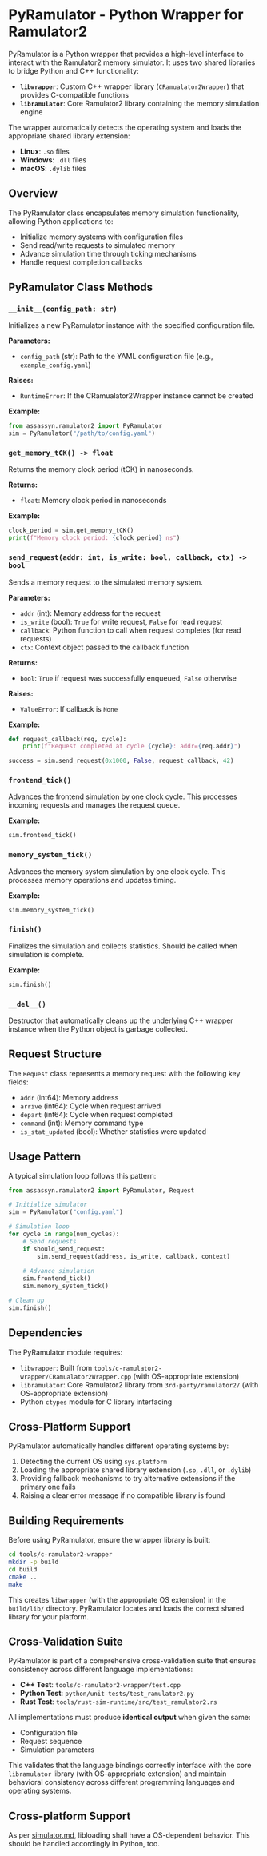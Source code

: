 # PyRamulator - Python Wrapper for Ramulator2

PyRamulator is a Python wrapper that provides a high-level interface to interact with the Ramulator2 memory simulator. It uses two shared libraries to bridge Python and C++ functionality:

- **`libwrapper`**: Custom C++ wrapper library (`CRamualator2Wrapper`) that provides C-compatible functions
- **`libramulator`**: Core Ramulator2 library containing the memory simulation engine

The wrapper automatically detects the operating system and loads the appropriate shared library extension:
- **Linux**: `.so` files
- **Windows**: `.dll` files  
- **macOS**: `.dylib` files

## Overview

The PyRamulator class encapsulates memory simulation functionality, allowing Python applications to:
- Initialize memory systems with configuration files
- Send read/write requests to simulated memory
- Advance simulation time through ticking mechanisms
- Handle request completion callbacks

## PyRamulator Class Methods

### `__init__(config_path: str)`

Initializes a new PyRamulator instance with the specified configuration file.

**Parameters:**
- `config_path` (str): Path to the YAML configuration file (e.g., `example_config.yaml`)

**Raises:**
- `RuntimeError`: If the CRamualator2Wrapper instance cannot be created

**Example:**
```python
from assassyn.ramulator2 import PyRamulator
sim = PyRamulator("/path/to/config.yaml")
```

### `get_memory_tCK() -> float`

Returns the memory clock period (tCK) in nanoseconds.

**Returns:**
- `float`: Memory clock period in nanoseconds

**Example:**
```python
clock_period = sim.get_memory_tCK()
print(f"Memory clock period: {clock_period} ns")
```

### `send_request(addr: int, is_write: bool, callback, ctx) -> bool`

Sends a memory request to the simulated memory system.

**Parameters:**
- `addr` (int): Memory address for the request
- `is_write` (bool): `True` for write request, `False` for read request
- `callback`: Python function to call when request completes (for read requests)
- `ctx`: Context object passed to the callback function

**Returns:**
- `bool`: `True` if request was successfully enqueued, `False` otherwise

**Raises:**
- `ValueError`: If callback is `None`

**Example:**
```python
def request_callback(req, cycle):
    print(f"Request completed at cycle {cycle}: addr={req.addr}")

success = sim.send_request(0x1000, False, request_callback, 42)
```

### `frontend_tick()`

Advances the frontend simulation by one clock cycle. This processes incoming requests and manages the request queue.

**Example:**
```python
sim.frontend_tick()
```

### `memory_system_tick()`

Advances the memory system simulation by one clock cycle. This processes memory operations and updates timing.

**Example:**
```python
sim.memory_system_tick()
```

### `finish()`

Finalizes the simulation and collects statistics. Should be called when simulation is complete.

**Example:**
```python
sim.finish()
```

### `__del__()`

Destructor that automatically cleans up the underlying C++ wrapper instance when the Python object is garbage collected.

## Request Structure

The `Request` class represents a memory request with the following key fields:

- `addr` (int64): Memory address
- `arrive` (int64): Cycle when request arrived
- `depart` (int64): Cycle when request completed
- `command` (int): Memory command type
- `is_stat_updated` (bool): Whether statistics were updated

## Usage Pattern

A typical simulation loop follows this pattern:

```python
from assassyn.ramulator2 import PyRamulator, Request

# Initialize simulator
sim = PyRamulator("config.yaml")

# Simulation loop
for cycle in range(num_cycles):
    # Send requests
    if should_send_request:
        sim.send_request(address, is_write, callback, context)
    
    # Advance simulation
    sim.frontend_tick()
    sim.memory_system_tick()

# Clean up
sim.finish()
```

## Dependencies

The PyRamulator module requires:
- `libwrapper`: Built from `tools/c-ramulator2-wrapper/CRamualator2Wrapper.cpp` (with OS-appropriate extension)
- `libramulator`: Core Ramulator2 library from `3rd-party/ramulator2/` (with OS-appropriate extension)
- Python `ctypes` module for C library interfacing

## Cross-Platform Support

PyRamulator automatically handles different operating systems by:
1. Detecting the current OS using `sys.platform`
2. Loading the appropriate shared library extension (`.so`, `.dll`, or `.dylib`)
3. Providing fallback mechanisms to try alternative extensions if the primary one fails
4. Raising a clear error message if no compatible library is found

## Building Requirements

Before using PyRamulator, ensure the wrapper library is built:

```bash
cd tools/c-ramulator2-wrapper
mkdir -p build
cd build
cmake ..
make
```

This creates `libwrapper` (with the appropriate OS extension) in the `build/lib/` directory. PyRamulator locates and loads the correct shared library for your platform.

## Cross-Validation Suite

PyRamulator is part of a comprehensive cross-validation suite that ensures consistency across different language implementations:

- **C++ Test**: `tools/c-ramulator2-wrapper/test.cpp`
- **Python Test**: `python/unit-tests/test_ramulator2.py`
- **Rust Test**: `tools/rust-sim-runtime/src/test_ramulator2.rs`

All implementations must produce **identical output** when given the same:
- Configuration file
- Request sequence
- Simulation parameters

This validates that the language bindings correctly interface with the core `libramulator` library (with OS-appropriate extension) and maintain behavioral consistency across different programming languages and operating systems.

## Cross-platform Support

As per [simulator.md](../codegen/simulator/simulator.md), libloading shall have a OS-dependent behavior.
This should be handled accordingly in Python, too.